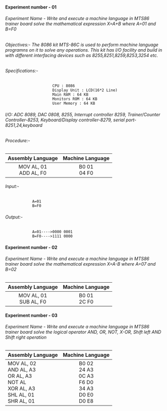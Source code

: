#### Experiment number - 01
###### Experiment Name - Write and execute a machine language in MTS86 trainer board solve the mathematical expression X=A+B where A=01 and B=F0

###### Objectives:- The 8086 kit MTS-86C is used to perform machine language programns on it to solve any operations. This kit has I/O facility and build in with different interfacing devices such as 8255,8251,8259,8253,3254 etc.

###### Specifications:- 
                         CPU : 8086
                         Display Unit : LCD(16*2 Line)
                         Main RAM : 64 KB
                         Monitors ROM : 64 KB
                         User Memory : 64 KB

###### I/O: ADC 8089, DAC 0808, 8255, Interrupt controller 8259, Trainer/Counter Controller-8253, Keyboard/Display controller-8279, serial port-8251,24,keyboard

###### Procedure:-
| Assembly Language | Machine Language |
| :-:        |     :-:      |
|MOV AL,  01 <br> ADD AL,  F0|B0  01 <br> 04 F0|

###### Input:-
                A=01
                B=F0
###### Output:-
                A=01---->0000 0001
                B=F0---->1111 0000
                

#### Experiment number - 02
###### Experiment Name - Write and execute a machine language in MTS86 trainer board solve the mathematical expression X=A-B where A=07 and B=02
| Assembly Language | Machine Language |
| :-:        |     :-:      |
|MOV AL,  01 <br> SUB AL,  F0|B0  01 <br> 2C F0|


#### Experiment number - 03
###### Experiment Name - Write and execute a machine language in MTS86 trainer board solve the logical operator AND,  OR, NOT, X-OR,  Shift left AND Shift right operation
| Assembly Language | Machine Language |
| :-        |     :-:      |
|MOV AL,  02 <br> AND AL,  A3 <bR> OR AL, A3 <BR> NOT AL <BR> XOR AL, A3  <BR> SHL AL, 01 <BR> SHR AL, 01|B0  02 <br> 24 A3 <BR> 0C A3 <BR> F6 D0 <BR> 34 A3 <BR> D0 E0 <BR> D0 E8|
